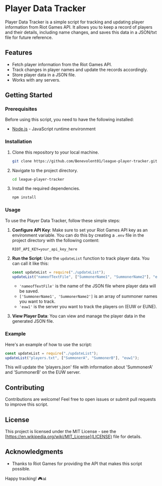 # Player Data Tracker

Player Data Tracker is a simple script for tracking and updating player information from Riot Games API. It allows you to keep a record of players and their details, including name changes, and saves this data in a JSON/txt file for future reference.

## Features

- Fetch player information from the Riot Games API.
- Track changes in player names and update the records accordingly.
- Store player data in a JSON file.
- Works with any servers.

## Getting Started

### Prerequisites

Before using this script, you need to have the following installed:

- [Node.js](https://nodejs.org/) - JavaScript runtime environment

### Installation

1. Clone this repository to your local machine.

   ```bash
   git clone https://github.com/Benevolent01/league-player-tracker.git
   ```

2. Navigate to the project directory.

   ```bash
   cd league-player-tracker
   ```

3. Install the required dependencies.

   ```bash
   npm install
   ```

### Usage

To use the Player Data Tracker, follow these simple steps:

1. **Configure API Key**: Make sure to set your Riot Games API key as an environment variable. You can do this by creating a `.env` file in the project directory with the following content:

   ```
   RIOT_API_KEY=your_api_key_here
   ```

2. **Run the Script**: Use the `updateList` function to track player data. You can call it like this:

   ```javascript
   const updateList = require("./updateList");
   updateList("nameofTextFile", ["SummonerName1", "SummonerName2"], "euw1");
   ```

   - `'nameofTextFile'` is the name of the JSON file where player data will be saved.
   - `['SummonerName1', 'SummonerName2']` is an array of summoner names you want to track.
   - `'euw1'` is the server you want to track the players on (EUW or EUNE).

3. **View Player Data**: You can view and manage the player data in the generated JSON file.

### Example

Here's an example of how to use the script:

```javascript
const updateList = require("./updateList");
updateList("players.txt", ["SummonerA", "SummonerB"], "euw1");
```

This will update the 'players.json' file with information about 'SummonerA' and 'SummonerB' on the EUW server.

## Contributing

Contributions are welcome! Feel free to open issues or submit pull requests to improve this script.

## License

This project is licensed under the MIT License - see the [https://en.wikipedia.org/wiki/MIT_License](LICENSE) file for details.

## Acknowledgments

- Thanks to Riot Games for providing the API that makes this script possible.

Happy tracking! 🎮📊
